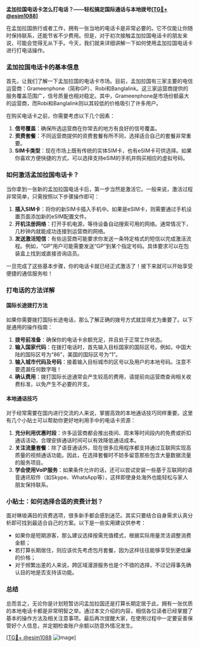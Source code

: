 **孟加拉国电话卡怎么打电话？——轻松搞定国际通话与本地拨号[[TG💪+ @esim1088](https://t.me/s/esim1088)]**

在孟加拉国旅行或者工作，拥有一张当地的电话卡是非常必要的。它不仅能让你随时保持联系，还能节省不少费用。但是，对于初次接触孟加拉国电话卡的朋友来说，可能会觉得无从下手。今天，我们就来详细讲解一下如何使用孟加拉国电话卡进行打电话操作。

### 孟加拉国电话卡的基本信息

首先，让我们了解一下孟加拉国的电话卡市场。目前，孟加拉国有三家主要的电信运营商：Grameenphone（简称GP）、Robi和Banglalink。这三家运营商提供的服务覆盖范围广，信号质量也相对稳定。其中，Grameenphone是市场份额最大的运营商，而Robi和Banglalink则以其较低的价格吸引了许多用户。

在购买电话卡之前，你需要考虑以下几个因素：
1. **信号覆盖**：确保所选运营商在你常去的地方有良好的信号覆盖。
2. **资费套餐**：不同运营商提供的资费套餐有所不同，选择适合自己的套餐非常重要。
3. **SIM卡类型**：现在市场上既有传统的实体SIM卡，也有eSIM卡可供选择。如果你喜欢方便快捷的方式，可以选择支持eSIM的手机并购买相应的虚拟号码。

### 如何激活孟加拉国电话卡？

当你拿到一张新的孟加拉国电话卡后，第一步当然是激活它。一般来说，激活过程非常简单，只需按照以下步骤操作即可：

1. **插入SIM卡**：将你的新SIM卡插入手机中。如果是eSIM卡，则需要通过手机设置页面添加新的eSIM配置文件。
2. **开机注册网络**：打开手机电源，等待设备自动搜索可用的网络。通常情况下，几秒钟内就能成功连接到运营商的网络。
3. **发送激活短信**：有些运营商可能要求你发送一条特定格式的短信以完成激活流程。例如，“GP”用户可能需要发送“GP”到某个指定号码。具体要求可以在包装盒上找到或直接咨询店员。

一旦完成了这些基本步骤，你的电话卡就已经正式激活了！接下来就可以开始享受便捷的通信服务啦！

### 打电话的方法详解

#### 国际长途拨打方法

如果你需要拨打国际长途电话，那么了解正确的拨号方式就显得尤为重要了。以下是通用的操作指南：

1. **拨号前准备**：确保你的电话卡余额充足，并且处于正常工作状态。
2. **输入国家代码**：在拨打电话时，首先输入目标国家的国际区号。例如，中国大陆的国际区号为“86”，美国的国际区号为“1”。
3. **输入城市代码及号码**：接着输入目标城市的区号以及用户的本地号码。注意不要遗漏任何数字哦！
4. **确认费用**：拨打国际长途通常会产生较高的费用，请提前向运营商查询相关收费标准，以免产生不必要的开支。

#### 本地通话技巧

对于经常需要在国内进行交流的人来说，掌握高效的本地通话技巧同样重要。这里有几个小贴士可以帮助你更好地利用手中的电话卡资源：

1. **充分利用优惠时段**：许多运营商都会推出夜间、周末等时间段内的免费或折扣通话活动，合理安排通话时间可以有效降低通话成本。
2. **关注流量套餐**：除了语音通话外，现在很多应用程序都支持通过互联网实现高质量的视频通话功能。因此，在选择套餐时不妨多留意那些包含大量数据流量的服务项目。
3. **学会使用VoIP服务**：如果条件允许的话，还可以尝试安装一些基于互联网的语音通讯软件（如Skype、WhatsApp等），这样即使身处海外也能轻松与家人朋友保持联系。

### 小贴士：如何选择合适的资费计划？

面对琳琅满目的资费选项，很多新手都会感到迷茫。其实只要结合自身需求认真分析即可找到最适合自己的方案。以下是一些实用建议供参考：

- 如果你是短期游客，那么建议选择按需充值模式，根据实际用量灵活调整消费金额；
- 若打算长期居住，则应该优先考虑包月套餐，因为这样往往能够享受到更低廉的价格；
- 对于频繁出差的人来说，跨区域漫游服务也是个不错的选择，不过记得事先确认目的地是否支持该功能。

### 总结

总而言之，无论你是计划短暂访问孟加拉国还是打算长期定居于此，拥有一张优质的本地电话卡都是非常明智之举。通过本文介绍的内容，相信各位读者已经掌握了基本的操作方法及相关注意事项。最后再次提醒大家，在使用过程中一定要妥善保管好个人信息，并定期检查账户余额以防意外情况发生。

[[TG💪+ @esim1088](https://t.me/s/esim1088) ![Image](https://i.postimg.cc/4NQfJmqS/Snipaste-2025-05-13-00-14-12.png)]